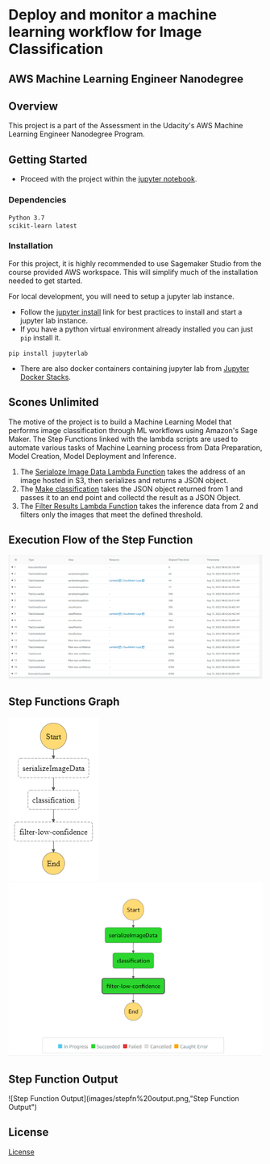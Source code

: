 # Deploy and monitor a machine learning workflow for Image Classification

## AWS Machine Learning Engineer Nanodegree

## Overview

This project is a part of the Assessment in the Udacity's AWS Machine Learning Engineer Nanodegree Program.

## Getting Started

* Proceed with the project within the [jupyter notebook](image%20classification%20Scones%20Unlimited.ipynb).

### Dependencies

```
Python 3.7
scikit-learn latest
```

### Installation
For this project, it is highly recommended to use Sagemaker Studio from the course provided AWS workspace. This will simplify much of the installation needed to get started.

For local development, you will need to setup a jupyter lab instance.
* Follow the [jupyter install](https://jupyter.org/install.html) link for best practices to install and start a jupyter lab instance.
* If you have a python virtual environment already installed you can just `pip` install it.
```
pip install jupyterlab
```
* There are also docker containers containing jupyter lab from [Jupyter Docker Stacks](https://jupyter-docker-stacks.readthedocs.io/en/latest/index.html).

## Scones Unlimited

The motive of the project is to build a Machine Learning Model that performs image classification through ML workflows using Amazon's Sage Maker. The Step Functions 
linked with the lambda scripts are used to automate various tasks of Machine Learning process from Data Preparation, Model Creation, Model Deployment and Inference.

1. The [Serialoze Image Data Lambda Function](lambdas.py) takes the address of an image hosted in S3, then serializes and returns a JSON
object.
2. The [Make classification](lambdas.py) takes the JSON object returned from 1 and passes it to an end point and collectd the result
as a JSON Object.
3. The [Filter Results Lambda Function](lambdas.py) takes the inference data from 2 and filters only the images that meet the defined threshold.  

## Execution Flow of the Step Function 
![Execution Event History of ML Workflow](images/execution.png "Execution Event History")

## Step Functions Graph
![Step Functions Graph](images/stepfunctions_graph.png "Step Functions") ![Step Functions Graph Working](images/stepfn%20process%20grapgh.png "Step Functions - After Execution")

## Step Function Output
![Step Function Output](images/stepfn%20output.png,"Step Function Output")
## License
[License](LICENSE.txt)
